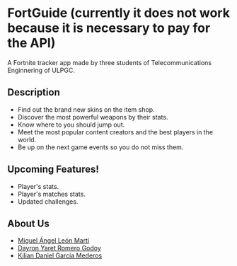 
# FortGuide (currently it does not work because it is necessary to pay for the API)
A Fortnite tracker app made by three students of Telecommunications Enginnering of ULPGC. 
## Description
- Find out the brand new skins on the item shop.
- Discover the most powerful weapons by their stats.
- Know where to you should jump out.
- Meet the most popular content creators and the best players in the world.
- Be up on the next game events so you do not miss them. 
## Upcoming Features!
- Player's stats.
- Player's matches stats.
- Updated challenges.
## About Us
- [Miguel Ángel León Martí]
- [Dayron Yaret Romero Godoy]
- [Kilian Daniel García Mederos]

[Miguel Ángel León Martí]: https://github.com/miguelleonmarti
[Dayron Yaret Romero Godoy]: https://github.com/DayronYaret
[Kilian Daniel García Mederos]: https://github.com/Kilian09
